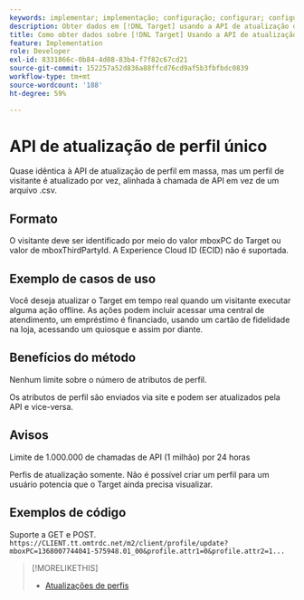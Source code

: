 ```yaml
---
keywords: implementar; implementação; configuração; configurar; configuração; atualização de perfil único
description: Obter dados em [!DNL Target] usando a API de atualização de perfil único.
title: Como obter dados sobre [!DNL Target] Usando a API de atualização de perfil único?
feature: Implementation
role: Developer
exl-id: 8331866c-0b84-4d08-83b4-f7f82c67cd21
source-git-commit: 152257a52d836a88ffcd76cd9af5b3fbfbdc0839
workflow-type: tm+mt
source-wordcount: '188'
ht-degree: 59%

---
```


# API de atualização de perfil único

Quase idêntica à API de atualização de perfil em massa, mas um perfil de visitante é atualizado por vez, alinhada à chamada de API em vez de um arquivo .csv.

## Formato

O visitante deve ser identificado por meio do valor mboxPC do Target ou valor de mboxThirdPartyId. A Experience Cloud ID (ECID) não é suportada.

## Exemplo de casos de uso

Você deseja atualizar o Target em tempo real quando um visitante executar alguma ação offline. As ações podem incluir acessar uma central de atendimento, um empréstimo é financiado, usando um cartão de fidelidade na loja, acessando um quiosque e assim por diante.

## Benefícios do método

Nenhum limite sobre o número de atributos de perfil.

Os atributos de perfil são enviados via site e podem ser atualizados pela API e vice-versa.

## Avisos

Limite de 1.000.000 de chamadas de API (1 milhão) por 24 horas

Perfis de atualização somente. Não é possível criar um perfil para um usuário potencia que o Target ainda precisa visualizar.

## Exemplos de código

Suporte a GET e POST.  `https://CLIENT.tt.omtrdc.net/m2/client/profile/update?mboxPC=1368007744041-575948.01_00&profile.attr1=0&profile.attr2=1...`

>[!MORELIKETHIS]
>
>* [Atualizações de perfis](https://developers.adobetarget.com/api/#updating-profiles)

